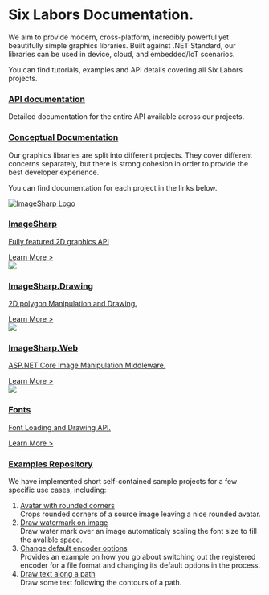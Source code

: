# Six Labors Documentation.

We aim to provide modern, cross-platform, incredibly powerful yet beautifully simple graphics libraries. Built against .NET Standard, our libraries can be used in device, cloud, and embedded/IoT scenarios.

You can find tutorials, examples and API details covering all Six Labors projects.

### [API documentation](api/index.md)

Detailed documentation for the entire API available across our projects.

### [Conceptual Documentation](articles/imagesharp/index.md) 

Our graphics libraries are split into different projects. They cover different concerns separately, but there is strong cohesion in order to provide the best developer experience.

You can find documentation for each project in the links below.

<div class="row projects">
    <div class="col-sm-6 col-md-3">
        <a href="articles/imagesharp/index.md" class="project">
            <div class="text-center">
                <img src="https://raw.githubusercontent.com/SixLabors/Branding/master/icons/imagesharp/sixlabors.imagesharp.svg?sanitize=true" alt="ImageSharp Logo">
            </div>
            <h3>ImageSharp</h3>
            <p>Fully featured 2D graphics API</p>
            <span class="a">Learn More &gt;</span>
        </a>
    </div>
    <div class="col-sm-6 col-md-3">
        <a href="articles/imagesharp.drawing/index.md" class="project">
            <div class="text-center">
                <img src="https://raw.githubusercontent.com/SixLabors/Branding/master/icons/imagesharp.drawing/sixlabors.imagesharp.drawing.svg?sanitize=true">
            </div>
            <h3>ImageSharp.Drawing</h3>
            <p>2D polygon Manipulation and Drawing.</p>
            <span class="a">Learn More &gt;</span>
        </a>
    </div>
    <div class="col-sm-6 col-md-3">
        <a href="articles/imagesharp.web/index.md" class="project">
            <div class="text-center">
                <img src="https://raw.githubusercontent.com/SixLabors/Branding/master/icons/imagesharp.web/sixlabors.imagesharp.web.svg?sanitize=true">
            </div>
            <h3>ImageSharp.Web</h3>
            <p>ASP.NET Core Image Manipulation Middleware.</p>
            <span class="a">Learn More &gt;</span>
        </a>
    </div>
    <div class="col-sm-6 col-md-3">
        <a href="articles/fonts/index.md" class="project">
            <div class="text-center">
                <img src="https://raw.githubusercontent.com/SixLabors/Branding/master/icons/fonts/sixlabors.fonts.svg?sanitize=true">
            </div>
            <h3>Fonts</h3>
            <p>Font Loading and Drawing API.</p>
            <span class="a">Learn More &gt;</span>
        </a>
    </div>
</div>

### [Examples Repository](https://github.com/SixLabors/Samples)

We have implemented short self-contained sample projects for a few specific use cases, including:

1. [Avatar with rounded corners](https://github.com/SixLabors/Samples/tree/master/ImageSharp/AvatarWithRoundedCorner)<br/>
  Crops rounded corners of a source image leaving a nice rounded avatar.
2. [Draw watermark on image](https://github.com/SixLabors/Samples/tree/master/ImageSharp/DrawWaterMarkOnImage)<br/>
  Draw water mark over an image automaticaly scaling the font size to fill the avalible space.
3. [Change default encoder options](https://github.com/SixLabors/Samples/tree/master/ImageSharp/ChangeDefaultEncoderOptions)<br/>
  Provides an example on how you go about switching out the registered encoder for a file format and changing its default options in the process.
4. [Draw text along a path](https://github.com/SixLabors/Samples/tree/master/ImageSharp/DrawingTextAlongAPath)<br/>
  Draw some text following the contours of a path.